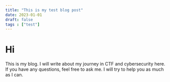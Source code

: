 ```yaml
---
title: "This is my test blog post"
date: 2023-01-01
draft: false
tags : ["test"]
---
```


# Hi

This is my blog. I will write about my journey in CTF and cybersecurity here. If you have any questions, feel free to ask me. I will try to help you as much as I can.
